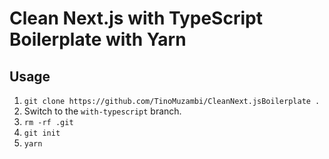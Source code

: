 # Clean Next.js with TypeScript Boilerplate with Yarn

## Usage

1. `git clone https://github.com/TinoMuzambi/CleanNext.jsBoilerplate .`
2. Switch to the `with-typescript` branch.
3. `rm -rf .git`
4. `git init`
5. `yarn`
